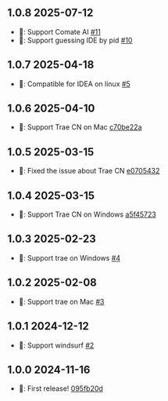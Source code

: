 ## 1.0.8 2025-07-12

- 🎉: Support Comate AI [#11](https://github.com/zh-lx/launch-ide/pull/11)
- 🎉: Support guessing IDE by pid [#10](https://github.com/zh-lx/launch-ide/pull/10)

## 1.0.7 2025-04-18

- 🐛: Compatible for IDEA on linux [#5](https://github.com/zh-lx/launch-ide/pull/5)

## 1.0.6 2025-04-10

- 🎉: Support Trae CN on Mac [c70be22a](https://github.com/zh-lx/launch-ide/commit/c70be22a8b72cd77b39d82e931a91bd94efd172e)

## 1.0.5 2025-03-15

- 🐛: Fixed the issue about Trae CN [e0705432](https://github.com/zh-lx/launch-ide/commit/e07054329211d1fd844bfde83f6857b3fd048f3f)

## 1.0.4 2025-03-15

- 🎉: Support Trae CN on Windows [a5f45723](https://github.com/zh-lx/launch-ide/commit/a5f45723336473779de93e98c189333fa2b9fa00)

## 1.0.3 2025-02-23

- 🎉: Support trae on Windows [#4](https://github.com/zh-lx/launch-ide/pull/4)

## 1.0.2 2025-02-08

- 🎉: Support trae on Mac [#3](https://github.com/zh-lx/launch-ide/pull/3)

## 1.0.1 2024-12-12

- 🎉: Support windsurf [#2](https://github.com/zh-lx/launch-ide/pull/2)

## 1.0.0 2024-11-16

- 🎉: First release! [095fb20d](https://github.com/zh-lx/launch-ide/commit/095fb20df6e0846c08e1ed2ab7d248f5aa3d2098)